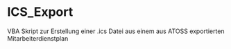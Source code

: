 # ICS_Export
VBA Skript zur Erstellung einer .ics Datei aus einem aus ATOSS exportierten Mitarbeiterdienstplan
